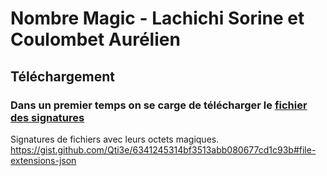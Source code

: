 # Nombre Magic - Lachichi Sorine et Coulombet Aurélien
## Téléchargement 
### Dans un premier temps on se carge de télécharger le [fichier des signatures](https://gist.github.com/Qti3e/6341245314bf3513abb080677cd1c93b#file-extensions-json)
Signatures de fichiers avec leurs octets magiques. 
https://gist.github.com/Qti3e/6341245314bf3513abb080677cd1c93b#file-extensions-json




